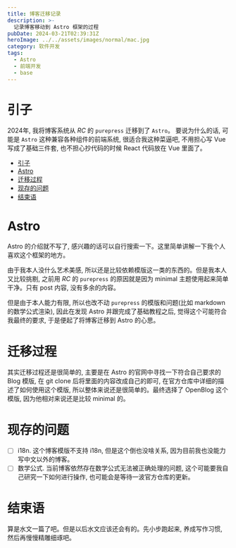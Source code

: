 ```yaml
---
title: 博客迁移记录
description: >-
  记录博客移动到 Astro 框架的过程
pubDate: 2024-03-21T02:39:31Z
heroImage: ../../assets/images/normal/mac.jpg
category: 软件开发
tags:
  - Astro
  - 前端开发
  - base
---
```


# 引子

2024年, 我将博客系统从 _RC_ 的 `purepress` 迁移到了 `Astro`。 要说为什么的话, 可能是 `Astro` 这种兼容各种组件的前端系统, 很适合我这种菜逼吧, 不用担心写 Vue 写成了基础三件套, 也不担心抄代码的时候 React 代码放在 Vue 里面了。

- [引子](#引子)
- [Astro](#astro)
- [迁移过程](#迁移过程)
- [现存的问题](#现存的问题)
- [结束语](#结束语)

# Astro

Astro 的介绍就不写了, 感兴趣的话可以自行搜索一下。这里简单讲解一下我个人喜欢这个框架的地方。

由于我本人没什么艺术美感, 所以还是比较依赖模版这一类的东西的。但是我本人又比较挑剔, 之前用 _RC_ 的 `purepress` 的原因就是因为 minimal 主题使用起来简单干净。只有 post 内容, 没有多余的内容。

但是由于本人能力有限, 所以也改不动 `purepress` 的模版和问题(比如 markdown 的数学公式渲染), 因此在发现 Astro 并跟完成了基础教程之后, 觉得这个可能符合我最终的要求, 于是便起了将博客迁移到 Astro 的心思。

# 迁移过程

其实迁移过程还是很简单的, 主要是在 Astro 的官网中寻找一下符合自己要求的 Blog 模版, 在 git clone 后将里面的内容改成自己的即可, 在官方仓库中详细的描述了如何使用这个模版, 所以整体来说还是很简单的。最终选择了 OpenBlog 这个模版, 因为他相对来说还是比较 minimal 的。

# 现存的问题

- [ ] i18n. 这个博客模版不支持 i18n, 但是这个倒也没啥关系, 因为目前我也没能力写中文以外的博客。
- [ ] 数学公式. 当前博客依然存在数学公式无法被正确处理的问题, 这个可能要我自己研究一下如何进行操作, 也可能会是等待一波官方仓库的更新。

# 结束语

算是水文一篇了吧。但是以后水文应该还会有的。先小步跑起来, 养成写作习惯, 然后再慢慢精雕细琢吧。
